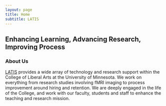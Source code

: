 ```yaml
---
layout: page
title: Home
subtitle: LATIS
---
```

## Enhancing Learning, Advancing Research, Improving Process

### About Us

[LATIS](http://latis.umn.edu) provides a wide array of technology and research support within the College of Liberal Arts at the University of Minnesota.  We work on everything from research studies involving fMRI imaging to process improvement around hiring and retention.  We are deeply engaged in the life of the College, and work with our faculty, students and staff to enhance the teaching and research mission.
